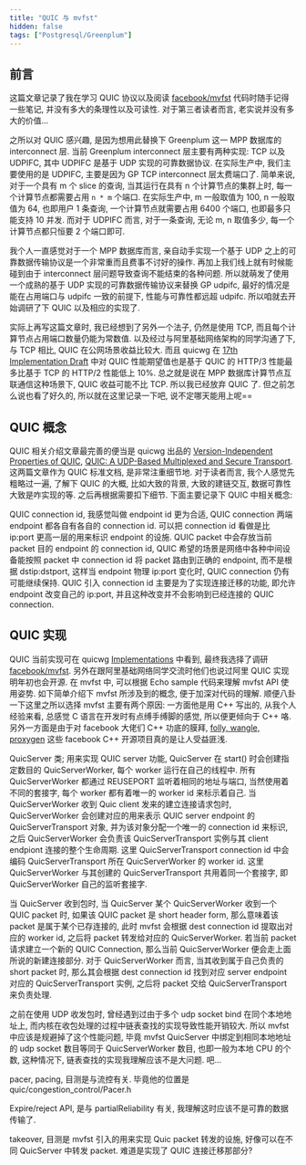```yaml
---
title: "QUIC 与 mvfst"
hidden: false
tags: ["Postgresql/Greenplum"]
---
```


## 前言

这篇文章记录了我在学习 QUIC 协议以及阅读 [facebook/mvfst](https://github.com/facebookincubator/mvfst) 代码时随手记得一些笔记, 并没有多大的条理性以及可读性. 对于第三者读者而言, 老实说并没有多大的价值...

之所以对 QUIC 感兴趣, 是因为想用此替换下 Greenplum 这一 MPP 数据库的 interconnect 层. 当前 Greenplum interconnect 层主要有两种实现: TCP 以及 UDPIFC, 其中 UDPIFC 是基于 UDP 实现的可靠数据协议. 在实际生产中, 我们主要使用的是 UDPIFC, 主要是因为 GP TCP interconnect 层太费端口了. 简单来说, 对于一个具有 m 个 slice 的查询, 当其运行在具有 n 个计算节点的集群上时, 每一个计算节点都需要占用 `n * m` 个端口. 在实际生产中, m 一般取值为 100, n 一般取值为 64, 也即用户 1 条查询, 一个计算节点就需要占用 6400 个端口, 也即最多只能支持 10 并发. 而对于 UDPIFC 而言, 对于一条查询, 无论 m, n 取值多少, 每一个计算节点都只恒要 2 个端口即可.

我个人一直感觉对于一个 MPP 数据库而言, 亲自动手实现一个基于 UDP 之上的可靠数据传输协议是一个非常重而且费事不讨好的操作. 再加上我们线上就有时候能碰到由于 interconnect 层问题导致查询不能结束的各种问题. 所以就萌发了使用一个成熟的基于 UDP 实现的可靠数据传输协议来替换 GP udpifc, 最好的情况是能在占用端口与 udpifc 一致的前提下, 性能与可靠性都远超 udpifc. 所以咱就去开始调研了下 QUIC 以及相应的实现了. 

实际上再写这篇文章时, 我已经想到了另外一个法子, 仍然是使用 TCP, 而且每个计算节点占用端口数量仍能为常数值. 以及经过与阿里基础网络架构的同学沟通了下, 与 TCP 相比, QUIC 在公网场景收益比较大. 而且 quicwg 在 [17th Implementation Draft](https://github.com/quicwg/base-drafts/wiki/17th-Implementation-Draft) 中对 QUIC 性能期望值也是基于 QUIC 的 HTTP/3 性能最多比基于 TCP 的 HTTP/2 性能低上 10%. 总之就是说在 MPP 数据库计算节点互联通信这种场景下, QUIC 收益可能不比 TCP. 所以我已经放弃 QUIC 了. 但之前怎么说也看了好久的, 所以就在这里记录一下吧, 说不定哪天能用上呢==

## QUIC 概念

QUIC 相关介绍文章最完善的便当是 quicwg 出品的 [Version-Independent Properties of QUIC](https://quicwg.org/base-drafts/draft-ietf-quic-invariants.html), [QUIC: A UDP-Based Multiplexed and Secure Transport](https://quicwg.org/base-drafts/draft-ietf-quic-transport.html). 这两篇文章作为 QUIC 标准文档, 是非常注重细节地. 对于读者而言, 我个人感觉先粗略过一遍, 了解下 QUIC 的大概, 比如大致的背景, 大致的建链交互, 数据可靠性大致是咋实现的等. 之后再根据需要扣下细节. 下面主要记录下 QUIC 中相关概念:

QUIC connection id, 我感觉叫做 endpoint id 更为合适, QUIC connection 两端 endpoint 都各自有各自的 connection id. 可以把 connection id 看做是比 ip:port 更高一层的用来标识 endpoint 的设施. QUIC packet 中会存放当前 packet 目的 endpoint 的 connection id, QUIC 希望的场景是网络中各种中间设备能按照 packet 中 connection id 将 packet 路由到正确的 endpoint, 而不是根据 dstip:dstport, 这样当 endpoint 物理 ip:port 变化时, QUIC connection 仍有可能继续保持. QUIC 引入 connection id 主要是为了实现连接迁移的功能, 即允许 endpoint 改变自己的 ip:port, 并且这种改变并不会影响到已经连接的 QUIC connection. 


## QUIC 实现

QUIC 当前实现可在 quicwg [Implementations](https://github.com/quicwg/base-drafts/wiki/Implementations) 中看到, 最终我选择了调研 [facebook/mvfst](https://github.com/facebookincubator/mvfst). 另外在跟阿里基础网络同学交流时他们也说过阿里 QUIC 实现明年初也会开源. 在 mvfst 中, 可以根据 Echo sample 代码来理解 mvfst API 使用姿势. 如下简单介绍下 mvfst 所涉及到的概念, 便于加深对代码的理解. 顺便八卦一下这里之所以选择 mvfst 主要有两个原因: 一方面他是用 C++ 写出的, 从我个人经验来看, 总感觉 C 语言在开发时有点缚手缚脚的感觉, 所以便更倾向于 C++ 咯. 另外一方面是由于对 facebook 大佬们 C++ 功底的膜拜, [folly, wangle, proxygen](https://blog.hidva.com/2018/09/24/follywangleproxygen/) 这些 facebook C++ 开源项目真的是让人受益匪浅.

QuicServer 类; 用来实现 QUIC server 功能, QuicServer 在 start() 时会创建指定数目的 QuicServerWorker, 每个 worker 运行在自己的线程中. 所有 QuicServerWorker 都通过 REUSEPORT 监听着相同的地址与端口, 当然使用着不同的套接字, 每个 worker 都有着唯一的 worker id 来标示着自己. 当 QuicServerWorker 收到 Quic client 发来的建立连接请求包时, QuicServerWorker 会创建对应的用来表示 QUIC server endpoint 的 QuicServerTransport 对象, 并为该对象分配一个唯一的 connection id 来标识, 之后 QuicServerWorker 会负责该 QuicServerTransport 实例与其 client endpiont 连接的整个生命周期. 这里 QuicServerTransport connection id 中会编码 QuicServerTransport 所在 QuicServerWorker 的 worker id. 这里 QuicServerWorker 与其创建的 QuicServerTransport 共用着同一个套接字, 即 QuicServerWorker 自己的监听套接字. 

当 QuicServer 收到包时, 当 QuicServer 某个 QuicServerWorker 收到一个 QUIC packet 时, 如果该 QUIC packet 是 short header form, 那么意味着该 packet 是属于某个已存连接的, 此时 mvfst 会根据 dest connection id 提取出对应的 worker id, 之后将 packet 转发给对应的 QuicServerWorker. 若当前 packet 请求建立一个新的 QUIC Connection, 那么当前 QuicServerWorker 便会走上面所说的新建连接部分. 对于 QuicServerWorker 而言, 当其收到属于自己负责的 short packet 时, 那么其会根据 dest connection id 找到对应 server endpoint 对应的 QuicServerTransport 实例, 之后将 packet 交给 QuicServerTransport 来负责处理.

之前在使用 UDP 收发包时, 曾经遇到过由于多个 udp socket bind 在同个本地地址上, 而内核在收包处理的过程中链表查找的实现导致性能开销较大. 所以 mvfst 中应该是规避掉了这个性能问题, 毕竟 mvfst QuicServer 中绑定到相同本地地址的 udp socket 数目等同于 QuicServerWorker 数目, 也即一般为本地 CPU 的个数, 这种情况下, 链表查找的实现我理解应该不是大问题. 吧...

pacer, pacing, 目测是与流控有关. 毕竟他的位置是 quic/congestion_control/Pacer.h

Expire/reject API, 是与 partialReliability 有关, 我理解这时应该不是可靠的数据传输了.

takeover, 目测是 mvfst 引入的用来实现 Quic packet 转发的设施, 好像可以在不同 QuicServer 中转发 packet. 难道是实现了 QUIC 连接迁移那部分?
